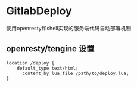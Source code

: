 # GitlabDeploy
使用openresty和shell实现的服务端代码自动部署机制


## openresty/tengine 设置
```nginx
location /deploy {
    default_type text/html;
	  content_by_lua_file /path/to/deploy.lua;
}
```
